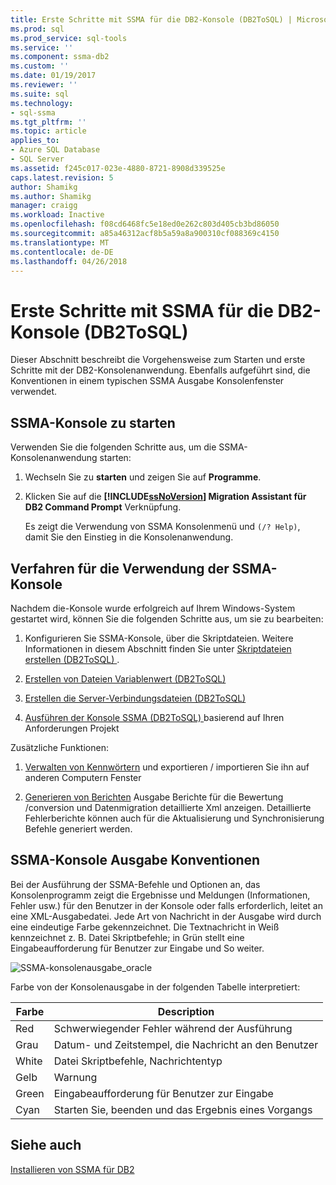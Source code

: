 ```yaml
---
title: Erste Schritte mit SSMA für die DB2-Konsole (DB2ToSQL) | Microsoft Docs
ms.prod: sql
ms.prod_service: sql-tools
ms.service: ''
ms.component: ssma-db2
ms.custom: ''
ms.date: 01/19/2017
ms.reviewer: ''
ms.suite: sql
ms.technology:
- sql-ssma
ms.tgt_pltfrm: ''
ms.topic: article
applies_to:
- Azure SQL Database
- SQL Server
ms.assetid: f245c017-023e-4880-8721-8908d339525e
caps.latest.revision: 5
author: Shamikg
ms.author: Shamikg
manager: craigg
ms.workload: Inactive
ms.openlocfilehash: f08cd6468fc5e18ed0e262c803d405cb3bd86050
ms.sourcegitcommit: a85a46312acf8b5a59a8a900310cf088369c4150
ms.translationtype: MT
ms.contentlocale: de-DE
ms.lasthandoff: 04/26/2018
---
```

# <a name="getting-started-with-ssma--for-db2-console-db2tosql"></a>Erste Schritte mit SSMA für die DB2-Konsole (DB2ToSQL)
Dieser Abschnitt beschreibt die Vorgehensweise zum Starten und erste Schritte mit der DB2-Konsolenanwendung. Ebenfalls aufgeführt sind, die Konventionen in einem typischen SSMA Ausgabe Konsolenfenster verwendet.  
  
## <a name="launching-ssma-console"></a>SSMA-Konsole zu starten  
Verwenden Sie die folgenden Schritte aus, um die SSMA-Konsolenanwendung starten:  
  
1.  Wechseln Sie zu **starten** und zeigen Sie auf **Programme**.  
  
2.  Klicken Sie auf die  **[!INCLUDE[ssNoVersion](../../includes/ssnoversion_md.md)] Migration Assistant für DB2 Command Prompt** Verknüpfung.  
  
    Es zeigt die Verwendung von SSMA Konsolenmenü und `(/? Help)`, damit Sie den Einstieg in die Konsolenanwendung.  
  
## <a name="procedure-for-using-the-ssma-console"></a>Verfahren für die Verwendung der SSMA-Konsole  
Nachdem die-Konsole wurde erfolgreich auf Ihrem Windows-System gestartet wird, können Sie die folgenden Schritte aus, um sie zu bearbeiten:  
  
1.  Konfigurieren Sie SSMA-Konsole, über die Skriptdateien. Weitere Informationen in diesem Abschnitt finden Sie unter [Skriptdateien erstellen &#40;DB2ToSQL&#41; ](../../ssma/db2/creating-script-files-db2tosql.md) .  
  
2.  [Erstellen von Dateien Variablenwert &#40;DB2ToSQL&#41;](../../ssma/db2/creating-variable-value-files-db2tosql.md)  
  
3.  [Erstellen die Server-Verbindungsdateien &#40;DB2ToSQL&#41;](../../ssma/db2/creating-the-server-connection-files-db2tosql.md)  
  
4.  [Ausführen der Konsole SSMA &#40;DB2ToSQL&#41; ](../../ssma/db2/executing-the-ssma-console-db2tosql.md) basierend auf Ihren Anforderungen Projekt  
  
Zusätzliche Funktionen:  
  
1.  [Verwalten von Kennwörtern](http://msdn.microsoft.com/en-us/56d546e3-8747-4169-aace-693302667e94) und exportieren / importieren Sie ihn auf anderen Computern Fenster  
  
2.  [Generieren von Berichten](http://msdn.microsoft.com/en-us/69ef5fd9-190d-4c58-8199-b3f77d5e1883) Ausgabe Berichte für die Bewertung /conversion und Datenmigration detaillierte Xml anzeigen. Detaillierte Fehlerberichte können auch für die Aktualisierung und Synchronisierung Befehle generiert werden.  
  
## <a name="ssma-console-output-conventions"></a>SSMA-Konsole Ausgabe Konventionen  
Bei der Ausführung der SSMA-Befehle und Optionen an, das Konsolenprogramm zeigt die Ergebnisse und Meldungen (Informationen, Fehler usw.) für den Benutzer in der Konsole oder falls erforderlich, leitet an eine XML-Ausgabedatei. Jede Art von Nachricht in der Ausgabe wird durch eine eindeutige Farbe gekennzeichnet. Die Textnachricht in Weiß kennzeichnet z. B. Datei Skriptbefehle; in Grün stellt eine Eingabeaufforderung für Benutzer zur Eingabe und So weiter.  
  
![SSMA-konsolenausgabe_oracle](../../ssma/db2/media/ssmaconsoleoutput_oracle.jpg "SSMA-konsolenausgabe_oracle")  
  
Farbe von der Konsolenausgabe in der folgenden Tabelle interpretiert:  
  
|Farbe|Description|  
|---------|---------------|  
|Red|Schwerwiegender Fehler während der Ausführung|  
|Grau|Datum- und Zeitstempel, die Nachricht an den Benutzer|  
|White|Datei Skriptbefehle, Nachrichtentyp|  
|Gelb|Warnung|  
|Green|Eingabeaufforderung für Benutzer zur Eingabe|  
|Cyan|Starten Sie, beenden und das Ergebnis eines Vorgangs|  
  
## <a name="see-also"></a>Siehe auch  
[Installieren von SSMA für DB2](http://msdn.microsoft.com/en-us/79fbe8ea-471b-407a-be2a-4100d9b57c61)  
  

